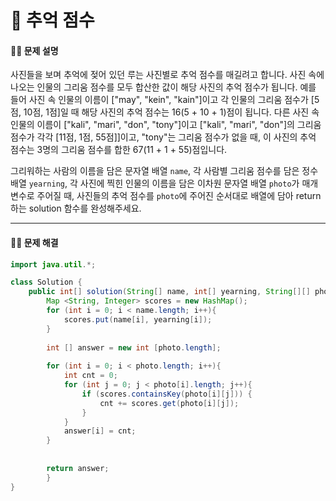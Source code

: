 # 💚 추억 점수

[📝 문제링크]: https://school.programmers.co.kr/learn/courses/30/lessons/176963



#### 💁‍♀️ 문제 설명

사진들을 보며 추억에 젖어 있던 루는 사진별로 추억 점수를 매길려고 합니다. 사진 속에 나오는 인물의 그리움 점수를 모두 합산한 값이 해당 사진의 추억 점수가 됩니다. 예를 들어 사진 속 인물의 이름이 ["may", "kein", "kain"]이고 각 인물의 그리움 점수가 [5점, 10점, 1점]일 때 해당 사진의 추억 점수는 16(5 + 10 + 1)점이 됩니다. 다른 사진 속 인물의 이름이 ["kali", "mari", "don", "tony"]이고 ["kali", "mari", "don"]의 그리움 점수가 각각 [11점, 1점, 55점]]이고, "tony"는 그리움 점수가 없을 때, 이 사진의 추억 점수는 3명의 그리움 점수를 합한 67(11 + 1 + 55)점입니다.

그리워하는 사람의 이름을 담은 문자열 배열 `name`, 각 사람별 그리움 점수를 담은 정수 배열 `yearning`, 각 사진에 찍힌 인물의 이름을 담은 이차원 문자열 배열 `photo`가 매개변수로 주어질 때, 사진들의 추억 점수를 `photo`에 주어진 순서대로 배열에 담아 return하는 solution 함수를 완성해주세요.





----



#### 🤸‍♂️ 문제 해결

```java
import java.util.*;

class Solution {
    public int[] solution(String[] name, int[] yearning, String[][] photo) {
        Map <String, Integer> scores = new HashMap();
        for (int i = 0; i < name.length; i++){
            scores.put(name[i], yearning[i]);
        }
        
        int [] answer = new int [photo.length];
        
        for (int i = 0; i < photo.length; i++){
            int cnt = 0;
            for (int j = 0; j < photo[i].length; j++){
                if (scores.containsKey(photo[i][j])) {
                    cnt += scores.get(photo[i][j]);
                }
            }
            answer[i] = cnt;
        }
        
        
        return answer;
        }
}
```

